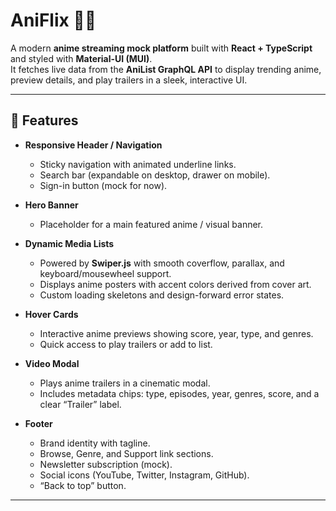 # AniFlix 🎥✨

A modern **anime streaming mock platform** built with **React + TypeScript** and styled with **Material-UI (MUI)**.  
It fetches live data from the **AniList GraphQL API** to display trending anime, preview details, and play trailers in a sleek, interactive UI.

---

## 📌 Features

- **Responsive Header / Navigation**
  - Sticky navigation with animated underline links.
  - Search bar (expandable on desktop, drawer on mobile).
  - Sign-in button (mock for now).

- **Hero Banner**
  - Placeholder for a main featured anime / visual banner.

- **Dynamic Media Lists**
  - Powered by **Swiper.js** with smooth coverflow, parallax, and keyboard/mousewheel support.
  - Displays anime posters with accent colors derived from cover art.
  - Custom loading skeletons and design-forward error states.

- **Hover Cards**
  - Interactive anime previews showing score, year, type, and genres.
  - Quick access to play trailers or add to list.

- **Video Modal**
  - Plays anime trailers in a cinematic modal.
  - Includes metadata chips: type, episodes, year, genres, score, and a clear “Trailer” label.

- **Footer**
  - Brand identity with tagline.
  - Browse, Genre, and Support link sections.
  - Newsletter subscription (mock).
  - Social icons (YouTube, Twitter, Instagram, GitHub).
  - “Back to top” button.

---